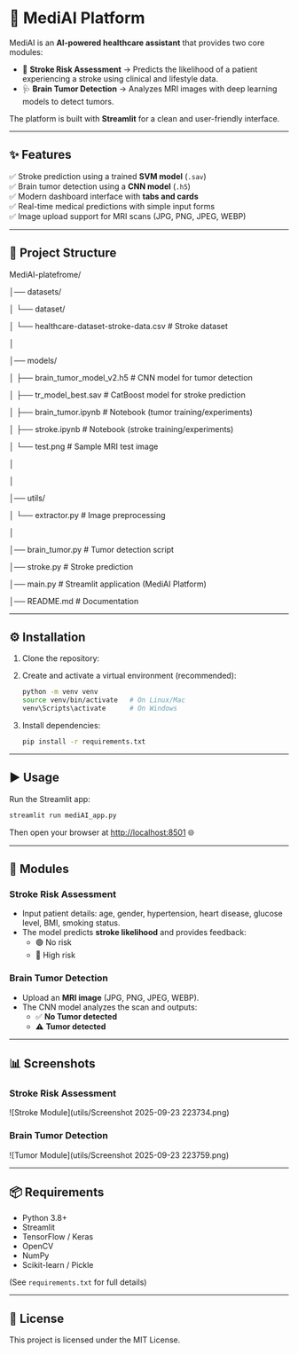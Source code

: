 # 🧠 MediAI Platform

MediAI is an **AI-powered healthcare assistant** that provides two core modules:  

- 🏥 **Stroke Risk Assessment** → Predicts the likelihood of a patient experiencing a stroke using clinical and lifestyle data.  
- 🩺 **Brain Tumor Detection** → Analyzes MRI images with deep learning models to detect tumors.  

The platform is built with **Streamlit** for a clean and user-friendly interface.  

---

## ✨ Features

✅ Stroke prediction using a trained **SVM model** (`.sav`)  
✅ Brain tumor detection using a **CNN model** (`.h5`)  
✅ Modern dashboard interface with **tabs and cards**  
✅ Real-time medical predictions with simple input forms  
✅ Image upload support for MRI scans (JPG, PNG, JPEG, WEBP)  

---

## 📂 Project Structure

MediAI-platefrome/

│── datasets/

│   └── dataset/

│       └── healthcare-dataset-stroke-data.csv     # Stroke dataset

│

│── models/

│   ├── brain_tumor_model_v2.h5                    # CNN model for tumor detection

│   ├── tr_model_best.sav                          # CatBoost model for stroke prediction

│   ├── brain_tumor.ipynb                          # Notebook (tumor training/experiments)

│   ├── stroke.ipynb                               # Notebook (stroke training/experiments)

│   └── test.png                                   # Sample MRI test image

│                                        

│

│── utils/

│   └── extractor.py                               # Image preprocessing 

│


│── brain_tumor.py                                 # Tumor detection script

│── stroke.py                                      # Stroke prediction 

│── main.py                                        # Streamlit application (MediAI Platform)

│── README.md                                      # Documentation



---

## ⚙️ Installation

1. Clone the repository:


2. Create and activate a virtual environment (recommended):
   ```bash
   python -m venv venv
   source venv/bin/activate   # On Linux/Mac
   venv\Scripts\activate      # On Windows
   ```

3. Install dependencies:
   ```bash
   pip install -r requirements.txt
   ```

---

## ▶️ Usage

Run the Streamlit app:

```bash
streamlit run mediAI_app.py
```

Then open your browser at [http://localhost:8501](http://localhost:8501) 🌐  

---

## 🏥 Modules

### Stroke Risk Assessment
- Input patient details: age, gender, hypertension, heart disease, glucose level, BMI, smoking status.  
- The model predicts **stroke likelihood** and provides feedback:
  - 🟢 No risk  
  - 🔴 High risk  

### Brain Tumor Detection
- Upload an **MRI image** (JPG, PNG, JPEG, WEBP).  
- The CNN model analyzes the scan and outputs:
  - ✅ **No Tumor detected**  
  - ⚠️ **Tumor detected**  

---

## 📊 Screenshots

### Stroke Risk Assessment
![Stroke Module](utils/Screenshot 2025-09-23 223734.png)

### Brain Tumor Detection
![Tumor Module](utils/Screenshot 2025-09-23 223759.png)

---

## 📦 Requirements

- Python 3.8+
- Streamlit
- TensorFlow / Keras
- OpenCV
- NumPy
- Scikit-learn / Pickle  

(See `requirements.txt` for full details)



---

## 📜 License

This project is licensed under the MIT License.  
